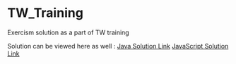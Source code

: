 # TW_Training
Exercism solution as a part of TW training

Solution can be viewed here as well : 
[Java Solution Link](https://exercism.io/my/solutions/85f73d4c829e48b1aa8d71bf40bbc498)
[JavaScript Solution Link](https://exercism.io/my/solutions/981cd3017c6649f8be98a89c97f9f60f)

